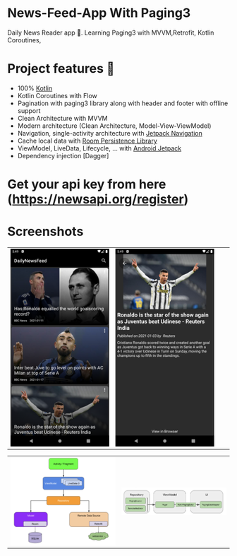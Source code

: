 # News-Feed-App With Paging3

Daily News Reader app 📘. Learning Paging3 with MVVM,Retrofit, Kotlin Coroutines, 

# Project features 🚀

-   100% [Kotlin](https://kotlinlang.org/)
-   Kotlin Coroutines with Flow
-   Pagination with paging3 library along with header and footer with offline support
-   Clean Architecture with MVVM 
-   Modern architecture (Clean Architecture, Model-View-ViewModel)
-   Navigation, single-activity architecture with [Jetpack Navigation](https://developer.android.com/guide/navigation)
-   Cache local data with [Room Persistence Library](https://developer.android.com/topic/libraries/architecture/room)
-   ViewModel, LiveData, Lifecycle, ... with [Android Jetpack](https://developer.android.com/jetpack)
-   Dependency injection [Dagger]

# Get your api key from here  (https://newsapi.org/register)

# Screenshots

|                         |                         |                         |                         |
|        :---:            |          :---:          |        :---:            |          :---:          |
| ![](screenshots/NewsListPage.png) | ![](screenshots/NewsDetailPage.png) 

|                         |                                       |
|       :---:             |                      :---:            |
| ![](screenshots/Architecture.png) | ![](screenshots/PagingArch.png) |
